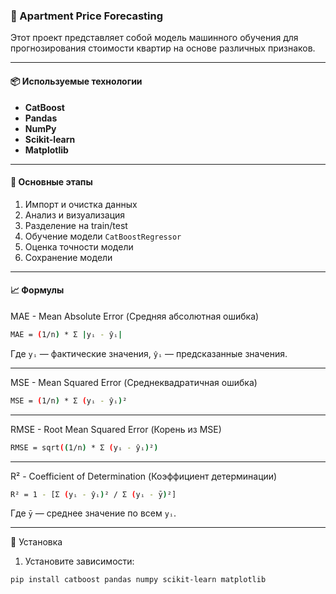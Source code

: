 ### 🏡 Apartment Price Forecasting

Этот проект представляет собой модель машинного обучения для прогнозирования стоимости квартир на основе различных признаков.

---

#### 📦 Используемые технологии

- **CatBoost**
- **Pandas**
- **NumPy**
- **Scikit-learn**
- **Matplotlib**

---

#### 🔧 Основные этапы

1. Импорт и очистка данных
2. Анализ и визуализация
3. Разделение на train/test
4. Обучение модели `CatBoostRegressor`
5. Оценка точности модели
6. Сохранение модели

---

#### 📈 Формулы

MAE - Mean Absolute Error (Средняя абсолютная ошибка)
```bash
MAE = (1/n) * Σ |yᵢ - ŷᵢ|
```
Где `yᵢ` — фактические значения, `ŷᵢ` — предсказанные значения.

---

MSE - Mean Squared Error (Среднеквадратичная ошибка)
```bash
MSE = (1/n) * Σ (yᵢ - ŷᵢ)²
```

---

RMSE - Root Mean Squared Error (Корень из MSE)

```bash
RMSE = sqrt((1/n) * Σ (yᵢ - ŷᵢ)²)
```
    
---

R² - Coefficient of Determination (Коэффициент детерминации)

```bash
R² = 1 - [Σ (yᵢ - ŷᵢ)² / Σ (yᵢ - ȳ)²]
```
Где `ȳ` — среднее значение по всем `yᵢ`.

---

🔧 Установка

1. Установите зависимости:
```bash
pip install catboost pandas numpy scikit-learn matplotlib
```

